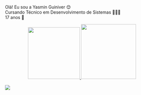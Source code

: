

Olá! Eu sou a Yasmin Guiniver 😊 <br>
Cursando Técnico em Desenvolvimento de Sistemas 👩🏾‍💻 <br>
17 anos 🌱

<div align="center">
  <a href="https://github.com/YasminGuiniver">
  <img height="170em" src="https://github-readme-stats.vercel.app/api?username=YasminGuiniver&show_icons=true&theme=dracula&include_all_commits=true&count_private=true"/>
  <img height="180em" src="https://github-readme-stats.vercel.app/api/top-langs/?username=YasminGuiniver&layout=compact&langs_count=7&theme=dracula"/>
</div>
  <br>
  <div>
    <a href = "https://www.linkedin.com/in/yasmin-guiniver-534738235"> <img src = 	https://img.shields.io/badge/LinkedIn-0077B5?style=for-the-badge&logo=linkedin&logoColor=black>
  </div>


<!---
YasminGuiniver/YasminGuiniver is a ✨ special ✨ repository because its `README.md` (this file) appears on your GitHub profile.
You can click the Preview link to take a look at your changes.
--->
